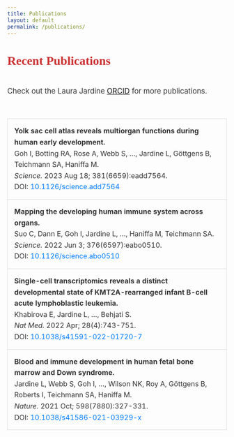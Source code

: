 ```yaml
---
title: Publications
layout: default
permalink: /publications/
---
```


<h1 class="publications-page-title">Recent Publications</h1>

<!-- /Page Styling  -->
<style>

body {
  font-family:Poppins,-apple-system,BlinkMacSystemFont,"Segoe UI",Roboto,"Helvetica Neue",Arial,sans-serif; 
  color: #333; 
  padding-left: 60px;
  padding-right: 60px;
}

.publications-page-title {
  font-family: 'Georgia', serif; 
  font-size: 2em;
  color: #CC3333; /* Custom color */
  text-align: left;
  margin-bottom: 10px;
}

.publications-page-intro, .publications-page-outro {
  font-size: 1.2em;
  margin-bottom: 50px; 
  margin-top: 40px; 
  line-height: 1.6;
  text-align: left; 
}

/* Styling for the single-column publication table */
table {
  width: 100%;
  margin-top: 20px;
  border-collapse: collapse;
}

td {
  padding: 15px;
  border: 1px solid #ddd;
  line-height: 1.6;
}

td a {
  color: #007bff;
  text-decoration: none;
}

td a:hover {
  text-decoration: underline;
}
</style>

<table>
  <tr>
    <td>
      <strong>Yolk sac cell atlas reveals multiorgan functions during human early development.
      </strong><br>
      Goh I, Botting RA, Rose A, Webb S, …, Jardine L, Göttgens B, Teichmann SA, Haniffa M.<br>
      <em>Science.</em> 2023 Aug 18; 381(6659):eadd7564.<br>
      DOI: <a href="https://doi.org/10.1126/science.add7564" target="_blank">10.1126/science.add7564</a>
    </td>
  </tr>
  
  <tr>
    <td>
      <strong>Mapping the developing human immune system across organs.</strong><br>
      Suo C, Dann E, Goh I, Jardine L, …, Haniffa M, Teichmann SA.<br>
      <em>Science.</em> 2022 Jun 3; 376(6597):eabo0510.<br>
      DOI: <a href="https://doi.org/10.1126/science.abo0510" target="_blank">10.1126/science.abo0510</a>
    </td>
  </tr>
  
  <tr>
    <td>
      <strong>Single-cell transcriptomics reveals a distinct developmental state of KMT2A-rearranged infant B-cell acute lymphoblastic leukemia.</strong><br>
      Khabirova E, Jardine L, …, Behjati S.<br>
      <em>Nat Med.</em> 2022 Apr; 28(4):743-751.<br>
      DOI: <a href="https://doi.org/10.1038/s41591-022-01720-7" target="_blank">10.1038/s41591-022-01720-7</a>
    </td>
  </tr>
  
  <tr>
    <td>
      <strong>Blood and immune development in human fetal bone marrow and Down syndrome.</strong><br>
      Jardine L, Webb S, Goh I, …, Wilson NK, Roy A, Göttgens B, Roberts I, Teichmann SA, Haniffa M.<br>
      <em>Nature.</em> 2021 Oct; 598(7880):327-331.<br>
      DOI: <a href="https://doi.org/10.1038/s41586-021-03929-x" target="_blank">10.1038/s41586-021-03929-x</a>
    </td>
  </tr>

<div class="publications-page-intro">
Check out the Laura Jardine <a href="https://orcid.org/0000-0003-4495-8205" target="_blank">ORCID</a> for more publications.
</div>
